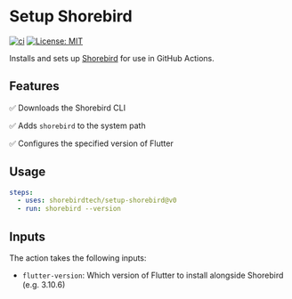 # Setup Shorebird

[![ci](https://github.com/shorebirdtech/setup-shorebird/actions/workflows/main.yaml/badge.svg)](https://github.com/shorebirdtech/setup-shorebird/actions/workflows/main.yaml)
[![License: MIT](https://img.shields.io/badge/license-MIT-blue.svg)](./LICENSE)

Installs and sets up [Shorebird](https://github.com/shorebirdtech/shorebird) for use in GitHub Actions.

## Features

✅ Downloads the Shorebird CLI

✅ Adds `shorebird` to the system path

✅ Configures the specified version of Flutter

## Usage

```yaml
steps:
  - uses: shorebirdtech/setup-shorebird@v0    
  - run: shorebird --version
```

## Inputs

The action takes the following inputs:

- `flutter-version`: Which version of Flutter to install alongside Shorebird (e.g. 3.10.6)
